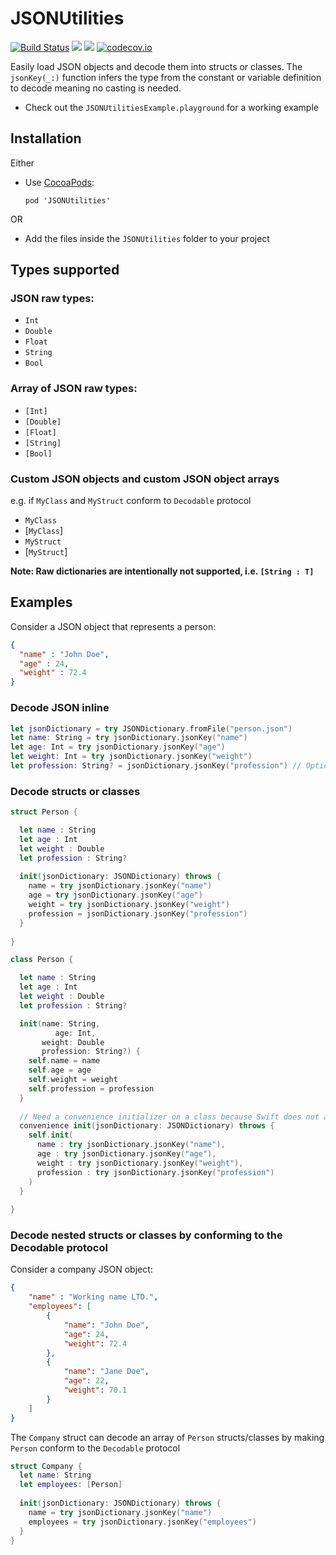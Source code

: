 # JSONUtilities

[![Build Status](https://travis-ci.org/lucianomarisi/JSONUtilities.svg?branch=master)](https://travis-ci.org/lucianomarisi/JSONUtilities)
[![](https://img.shields.io/cocoapods/v/JSONUtilities.svg)](https://cocoapods.org/pods/JSONUtilities)
[![](https://img.shields.io/cocoapods/p/JSONUtilities.svg?style=flat)](https://cocoapods.org/pods/JSONUtilities)
[![codecov.io](http://codecov.io/github/lucianomarisi/JSONUtilities/coverage.svg?branch=master)](http://codecov.io/github/lucianomarisi/JSONUtilities?branch=master)


Easily load JSON objects and decode them into structs or classes. The `jsonKey(_:)` function infers the type from the constant or variable definition to decode meaning no casting is needed.

- Check out the `JSONUtilitiesExample.playground` for a working example

## Installation

Either

- Use [CocoaPods](http://cocoapods.org):

	`pod 'JSONUtilities'`

OR

- Add the files inside the `JSONUtilities` folder to your project

## Types supported

### JSON raw types:

- `Int`
- `Double`
- `Float`
- `String`
- `Bool`

### Array of JSON raw types:

- `[Int]`
- `[Double]`
- `[Float]`
- `[String]`
- `[Bool]`

### Custom JSON objects and custom JSON object arrays

e.g. if `MyClass` and `MyStruct` conform to `Decodable` protocol

- `MyClass`
- [`MyClass`]
- `MyStruct`
- [`MyStruct`]


**Note: Raw dictionaries are intentionally not supported, i.e. `[String : T]`**


## Examples

Consider a JSON object that represents a person:

```json
{
  "name" : "John Doe",
  "age" : 24,
  "weight" : 72.4
}
```

### Decode JSON inline

```swift
let jsonDictionary = try JSONDictionary.fromFile("person.json")
let name: String = try jsonDictionary.jsonKey("name")
let age: Int = try jsonDictionary.jsonKey("age")
let weight: Int = try jsonDictionary.jsonKey("weight")
let profession: String? = jsonDictionary.jsonKey("profession") // Optional decoding
```

### Decode structs or classes

```swift
struct Person {

  let name : String
  let age : Int
  let weight : Double
  let profession : String?
   
  init(jsonDictionary: JSONDictionary) throws {
    name = try jsonDictionary.jsonKey("name")
    age = try jsonDictionary.jsonKey("age")
    weight = try jsonDictionary.jsonKey("weight")
    profession = jsonDictionary.jsonKey("profession")
  }
  
}
```

```swift
class Person {

  let name : String
  let age : Int
  let weight : Double
  let profession : String?

  init(name: String,
    	  age: Int,
       weight: Double
       profession: String?) {
    self.name = name
    self.age = age
    self.weight = weight
    self.profession = profession
  }
  
  // Need a convenience initializer on a class because Swift does not allow to throw on a designated initializer
  convenience init(jsonDictionary: JSONDictionary) throws {
    self.init(
      name : try jsonDictionary.jsonKey("name"),
      age : try jsonDictionary.jsonKey("age"),
      weight : try jsonDictionary.jsonKey("weight"),
      profession : try jsonDictionary.jsonKey("profession")
    )
  }
  
}
```

### Decode nested structs or classes by conforming to the Decodable protocol

Consider a company JSON object:

```json
{
    "name" : "Working name LTD.",
    "employees": [
        {
            "name": "John Doe",
            "age": 24,
            "weight": 72.4
        },
        {
            "name": "Jane Doe",
            "age": 22,
            "weight": 70.1
        }
    ]
}
```

The `Company` struct can decode an array of `Person` structs/classes by making `Person` conform to the `Decodable` protocol

```swift
struct Company {
  let name: String
  let employees: [Person]
  
  init(jsonDictionary: JSONDictionary) throws {
    name = try jsonDictionary.jsonKey("name")
    employees = try jsonDictionary.jsonKey("employees")
  }
}
```